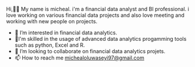 Hi,👋🏿
My name is micheal. i'm a financial data analyst and BI professional. i love working on various financial data projects and also love meeting and working with new people on projects. 
- 👀 I’m interested in financial data analytics.
- 🌱I'm skilled in the usage of advanced data analytics progamming tools such as python, Excel and R.
- 💞️ I’m looking to collaborate on financial data analytics projets.
- 📫 How to reach me michealoluwaseyi97@gmail.com

<!---
lordseyi/lordseyi is a ✨ special ✨ repository because its `README.md` (this file) appears on your GitHub profile.
You can click the Preview link to take a look at your changes.
--->
